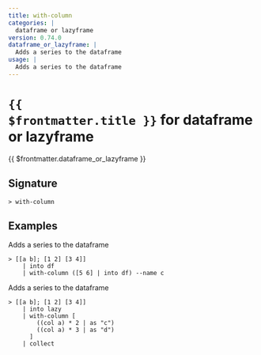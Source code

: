 ```yaml
---
title: with-column
categories: |
  dataframe or lazyframe
version: 0.74.0
dataframe_or_lazyframe: |
  Adds a series to the dataframe
usage: |
  Adds a series to the dataframe
---
```


# <code>{{ $frontmatter.title }}</code> for dataframe or lazyframe

<div class='command-title'>{{ $frontmatter.dataframe_or_lazyframe }}</div>

## Signature

```> with-column ```

## Examples

Adds a series to the dataframe
```shell
> [[a b]; [1 2] [3 4]]
    | into df
    | with-column ([5 6] | into df) --name c
```

Adds a series to the dataframe
```shell
> [[a b]; [1 2] [3 4]]
    | into lazy
    | with-column [
        ((col a) * 2 | as "c")
        ((col a) * 3 | as "d")
      ]
    | collect
```
